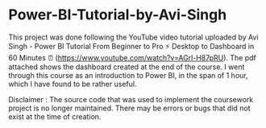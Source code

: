 # Power-BI-Tutorial-by-Avi-Singh

This project was done following the YouTube video tutorial uploaded by Avi Singh - Power BI Tutorial From Beginner to Pro ⚡ Desktop to Dashboard in 60 Minutes ⏰ (https://www.youtube.com/watch?v=AGrl-H87pRU). 
The pdf attached shows the dashboard created at the end of the course. 
I went through this course as an introduction to Power BI, in the span of 1 hour, which I have found to be rather useful.

Disclaimer : The source code that was used to implement the coursework project is no longer maintained. There may be errors or bugs that did not exist at the time of creation.
